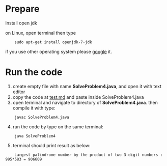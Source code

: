 # Prepare
Install open jdk

on Linux, open terminal then type
```
    sudo apt-get install openjdk-7-jdk
```
if you use other operating system please [google](https://google.com) it.

# Run the code
1. create empty file with name **SolveProblem4.java**, and open it with text editor
2. copy the code at [test.md](./test.md) and paste inside SolveProblem4.java
3. open terminal and navigate to directory of **SolveProblem4.java**. then compile it with type:
```
    javac SolveProblem4.java
```
4. run the code by type on the same terminal:
```
    java SolveProblem4
```
5. terminal should print result as below:
```
    Largest palindrome number by the product of two 3-digit numbers : 995*583 = 906609
```
